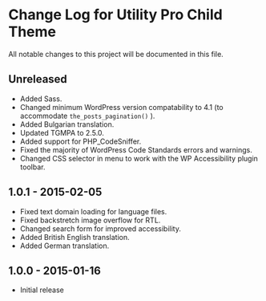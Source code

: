 # Change Log for Utility Pro Child Theme
All notable changes to this project will be documented in this file.

## Unreleased
- Added Sass.
- Changed minimum WordPress version compatability to 4.1 (to accommodate `the_posts_pagination()` ).
- Added Bulgarian translation.
- Updated TGMPA to 2.5.0.
- Added support for PHP_CodeSniffer.
- Fixed the majority of WordPress Code Standards errors and warnings.
- Changed CSS selector in menu to work with the WP Accessibility plugin toolbar.

## 1.0.1 - 2015-02-05

- Fixed text domain loading for language files.
- Fixed backstretch image overflow for RTL.
- Changed search form for improved accessibility.
- Added British English translation.
- Added German translation.

## 1.0.0 - 2015-01-16

- Initial release
